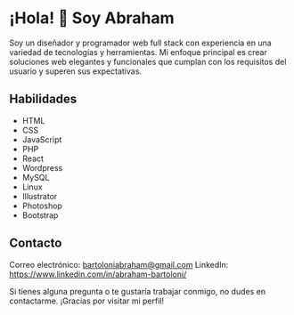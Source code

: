 # ¡Hola! 👋 Soy Abraham
Soy un diseñador y programador web full stack con experiencia en una variedad de tecnologías y herramientas. Mi enfoque principal es crear soluciones web elegantes y funcionales que cumplan con los requisitos del usuario y superen sus expectativas.

## Habilidades
- HTML
- CSS
- JavaScript
- PHP
- React
- Wordpress
- MySQL
- Linux
- Illustrator
- Photoshop
- Bootstrap
 
## Contacto
Correo electrónico: bartoloniabraham@gmail.com
LinkedIn: https://www.linkedin.com/in/abraham-bartoloni/
              
              

Si tienes alguna pregunta o te gustaría trabajar conmigo, no dudes en contactarme. ¡Gracias por visitar mi perfil!
<!--
**Bartoloni00/Bartoloni00** is a ✨ _special_ ✨ repository because its `README.md` (this file) appears on your GitHub profile.

Here are some ideas to get you started:

- 🔭 I’m currently working on ...
- 🌱 I’m currently learning ...
- 👯 I’m looking to collaborate on ...
- 🤔 I’m looking for help with ...
- 💬 Ask me about ...
- 📫 How to reach me: ...
- 😄 Pronouns: ...
- ⚡ Fun fact: ...
-->

